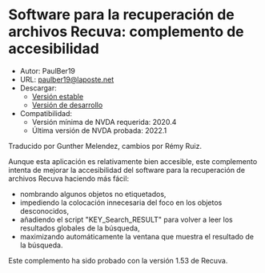 # Software para la recuperación de archivos Recuva: complemento de accesibilidad #
* Autor: PaulBer19
* URL: paulber19@laposte.net
* Descargar:
	* [Versión estable][1]
	* [Versión de desarrollo][2]
* Compatibilidad:
	* Versión mínima de NVDA requerida: 2020.4
	* Última versión de NVDA probada: 2022.1


Traducido por Gunther Melendez, cambios por Rémy Ruiz.


Aunque esta aplicación es relativamente bien accesible, este complemento intenta de mejorar la accesibilidad del software para la recuperación de archivos Recuva haciendo más fácil:

* nombrando algunos objetos no etiquetados,
* impediendo la colocación innecesaria del foco en los objetos desconocidos,
* añadiendo el script "KEY_Search_RESULT" para volver a leer los resultados globales de la búsqueda,
* maximizando automáticamente la ventana que muestra el resultado de la búsqueda.


Este complemento ha sido probado con la versión 1.53 de Recuva.


[1]: https://github.com/paulber007/AllMyNVDAAddons/raw/master/recuvaAccessEnhancement/recuvaAccessEnhancement-1.5.nvda-addon
[2]: https://github.com/paulber007/AllMyNVDAAddons/tree/master/recuvaAccessEnhancement/dev
